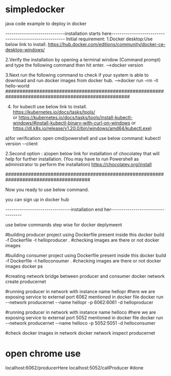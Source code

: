 # simpledocker
java code example to deploy in docker

-----------------------------installation starts here-------------------------------------------------------
Initial requirement:
1.Docker desktop:Use below link to install.
  https://hub.docker.com/editions/community/docker-ce-desktop-windows/

2.Verify the installation by opening a terminal window (Command prompt) and type the following command then hit enter.
-->docker version

3.Next run the following command to check if your system is able to download and run docker images from docker hub.
  -->docker run -rm -it hello-world
####################################################################################################

4. for kubectl use below link to install.
https://kubernetes.io/docs/tasks/tools/  
or
https://kubernetes.io/docs/tasks/tools/install-kubectl-windows/#install-kubectl-binary-with-curl-on-windows 
or 
https://dl.k8s.io/release/v1.20.0/bin/windows/amd64/kubectl.exe)

a)for verification:
  open cmd/powershell and use below command:
   kubectl version --client

2.Second option :
a)open below link for installation of chocolatey that will help for further installation.
(You may have to run Powershell as administrator to perform the installation)
 https://chocolatey.org/install
 
######################################################################################

Now you ready to use below command.


you can sign up in docker hub








--------------------------------installation end her----------------------------------




use below commands step wise for docker deplymeent

#building producer project using Dockerfile present inside this 
docker build -f Dockerfile -t helloproducer .
#checking images are there or not
docker images

#building consumer project using Dockerfile present inside this 
docker build -f Dockerfile -t  helloconsumer  .
#checking images are there or not
docker images
docker ps

#creating network bridge between producer and consumer
docker network create producernet

#running producer in network with instance name hellopr
#here we are exposing service to external port 6062 mentioned in docker file
docker run --network producernet --name hellopr -p 6062:6061 -d helloproducer

#running producer in network with instance name helloco
#here we are exposing service to external port 5052 mentioned in docker file
docker run --network producernet --name helloco -p 5052:5051 -d helloconsumer

#check docker images in network
docker network inspect producernet

# open chrome use
localhost:6062/producerHere
localhost:5052/callProducer
#done
